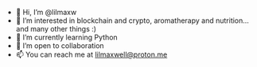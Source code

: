 - 👋 Hi, I’m @lilmaxw
- 👀 I’m interested in blockchain and crypto, aromatherapy and nutrition... and many other things :) 
- 🌱 I’m currently learning Python
- 💞️ I’m open to collaboration
- 📫 You can reach me at lilmaxwell@proton.me

<!---
lilmaxw/lilmaxw is a ✨ special ✨ repository because its `README.md` (this file) appears on your GitHub profile.
You can click the Preview link to take a look at your changes.
--->
